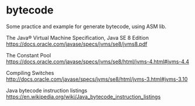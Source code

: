 # bytecode

Some practice and example for generate bytecode, using ASM lib.


The Java® Virtual Machine Specification, Java SE 8 Edition
https://docs.oracle.com/javase/specs/jvms/se8/jvms8.pdf

The Constant Pool
https://docs.oracle.com/javase/specs/jvms/se8/html/jvms-4.html#jvms-4.4

Compiling Switches
http://docs.oracle.com/javase/specs/jvms/se8/html/jvms-3.html#jvms-3.10

Java bytecode instruction listings
https://en.wikipedia.org/wiki/Java_bytecode_instruction_listings
